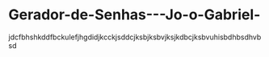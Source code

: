# Gerador-de-Senhas---Jo-o-Gabriel-
jdcfbhshkddfbckulefjhgdidjkcckjsddcjksbjksbvjksjkdbcjksbvuhisbdhbsdhvbsd
